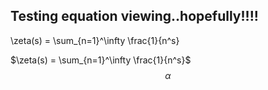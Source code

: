 <h2>Testing equation viewing..hopefully!!!!</h2> 


\zeta(s) = \sum_{n=1}^\infty \frac{1}{n^s}

$\zeta(s) = \sum_{n=1}^\infty \frac{1}{n^s}$
$$
\alpha
$$
